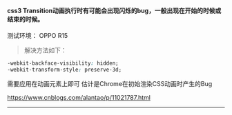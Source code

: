 #### css3 Transition动画执行时有可能会出现闪烁的bug，一般出现在开始的时候或结束的时候。

测试环境： OPPO R15

> 解决方法如下：

```css
-webkit-backface-visibility: hidden;
-webkit-transform-style: preserve-3d;
```


需要应用在动画元素上即可
估计是Chrome在初始渲染CSS动画时产生的Bug

https://www.cnblogs.com/alantao/p/11021787.html


---



